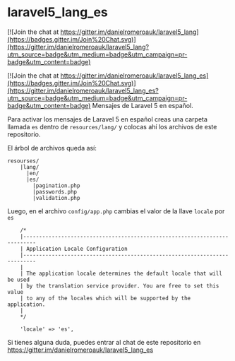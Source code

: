 # laravel5_lang_es

[![Join the chat at https://gitter.im/danielromeroauk/laravel5_lang](https://badges.gitter.im/Join%20Chat.svg)](https://gitter.im/danielromeroauk/laravel5_lang?utm_source=badge&utm_medium=badge&utm_campaign=pr-badge&utm_content=badge)

[![Join the chat at https://gitter.im/danielromeroauk/laravel5_lang_es](https://badges.gitter.im/Join%20Chat.svg)](https://gitter.im/danielromeroauk/laravel5_lang_es?utm_source=badge&utm_medium=badge&utm_campaign=pr-badge&utm_content=badge)
 Mensajes de Laravel 5 en español.

Para activar los mensajes de Laravel 5 en español creas una carpeta llamada <code>es</code> dentro de <code>resources/lang/</code> y colocas ahí los archivos de este repositorio.

El árbol de archivos queda así:
```
resourses/
    |lang/
      |en/
      |es/
        |pagination.php
        |passwords.php
        |validation.php
```

Luego, en el archivo <code>config/app.php</code> cambias el valor de la llave <code>locale</code> por <code>es</code>
```
	/*
	|--------------------------------------------------------------------------
	| Application Locale Configuration
	|--------------------------------------------------------------------------
	|
	| The application locale determines the default locale that will be used
	| by the translation service provider. You are free to set this value
	| to any of the locales which will be supported by the application.
	|
	*/

	'locale' => 'es',
```
Si tienes alguna duda, puedes entrar al chat de este repositorio en https://gitter.im/danielromeroauk/laravel5_lang_es
